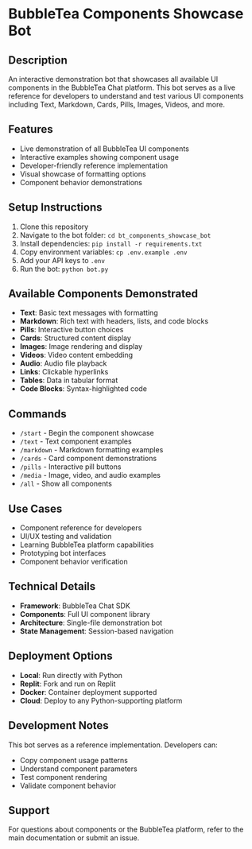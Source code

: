 # BubbleTea Components Showcase Bot

## Description
An interactive demonstration bot that showcases all available UI components in the BubbleTea Chat platform. This bot serves as a live reference for developers to understand and test various UI components including Text, Markdown, Cards, Pills, Images, Videos, and more.

## Features
- Live demonstration of all BubbleTea UI components
- Interactive examples showing component usage
- Developer-friendly reference implementation
- Visual showcase of formatting options
- Component behavior demonstrations

## Setup Instructions
1. Clone this repository
2. Navigate to the bot folder: `cd bt_components_showcase_bot`
3. Install dependencies: `pip install -r requirements.txt`
4. Copy environment variables: `cp .env.example .env`
5. Add your API keys to `.env`
6. Run the bot: `python bot.py`

## Available Components Demonstrated
- **Text**: Basic text messages with formatting
- **Markdown**: Rich text with headers, lists, and code blocks
- **Pills**: Interactive button choices
- **Cards**: Structured content display
- **Images**: Image rendering and display
- **Videos**: Video content embedding
- **Audio**: Audio file playback
- **Links**: Clickable hyperlinks
- **Tables**: Data in tabular format
- **Code Blocks**: Syntax-highlighted code

## Commands
- `/start` - Begin the component showcase
- `/text` - Text component examples
- `/markdown` - Markdown formatting examples
- `/cards` - Card component demonstrations
- `/pills` - Interactive pill buttons
- `/media` - Image, video, and audio examples
- `/all` - Show all components

## Use Cases
- Component reference for developers
- UI/UX testing and validation
- Learning BubbleTea platform capabilities
- Prototyping bot interfaces
- Component behavior verification

## Technical Details
- **Framework**: BubbleTea Chat SDK
- **Components**: Full UI component library
- **Architecture**: Single-file demonstration bot
- **State Management**: Session-based navigation

## Deployment Options
- **Local**: Run directly with Python
- **Replit**: Fork and run on Replit
- **Docker**: Container deployment supported
- **Cloud**: Deploy to any Python-supporting platform

## Development Notes
This bot serves as a reference implementation. Developers can:
- Copy component usage patterns
- Understand component parameters
- Test component rendering
- Validate component behavior

## Support
For questions about components or the BubbleTea platform, refer to the main documentation or submit an issue.